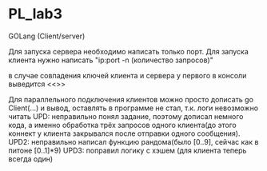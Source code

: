 # PL_lab3
GOLang (Client/server)

Для запуска сервера необходимо написать только порт.
Для запуска клиента нужно написать "ip:port -n (количество запросов)"

в случае совпадения ключей клиента и сервера у первого в консоли выведится <<<Key match>>>
  
Для параллельного подключения клиентов можно просто дописать go Client(...) и вывод, оставлять в программе не стал, т.к. логи невозможно читать
UPD: неправильно понял задание, поэтому дописал немного кода, а именно обработка трёх запросов одного клиента(до этого коннект у клиента закрывался после отправки одного сообщения).
UPD2: неправильно написал функцию рандома(было [0..9], сейчас как в питоне [0..1]*9)
UPD3: поправил логику с хэшем (для клиента теперь всегда один)
